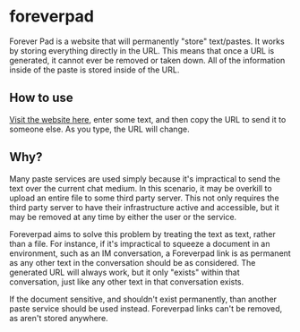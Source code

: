 # foreverpad
Forever Pad is a website that will permanently "store" text/pastes. It works by storing everything directly in the URL. This means that once a URL is generated, it cannot ever be removed or taken down. All of the information inside of the paste is stored inside of the URL.

## How to use
[Visit the website here](https://vgmoose.github.io/foreverpad), enter some text, and then copy the URL to send it to someone else. As you type, the URL will change.

## Why?
Many paste services are used simply because it's impractical to send the text over the current chat medium. In this scenario, it may be overkill to upload an entire file to some third party server. This not only requires the third party server to have their infrastructure active and accessible, but it may be removed at any time by either the user or the service. 

Foreverpad aims to solve this problem by treating the text as text, rather than a file. For instance, if it's impractical to squeeze a document in an environment, such as an IM conversation, a Foreverpad link is as permanent as any other text in the conversation should be as considered. The generated URL will always work, but it only "exists" within that conversation, just like any other text in that conversation exists.

If the document sensitive, and shouldn't exist permanently, than another paste service should be used instead. Foreverpad links can't be removed, as aren't stored anywhere.
